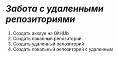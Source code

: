 # ***Забота с удаленными репозиториями***

1. Создать аккауе на  GitHUb
2. Создать локалный репозиторий
3. Создать удаленный репозиторий
4. Создать локальный репозиторий с удаленным 